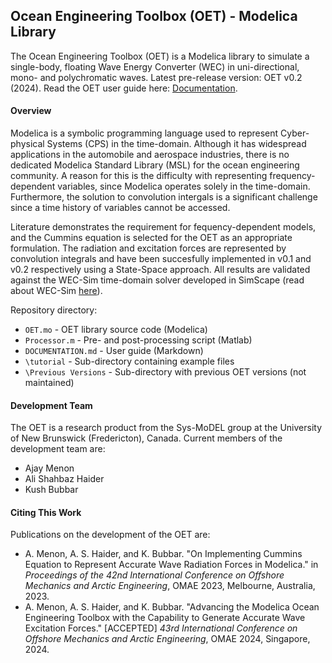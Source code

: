 ## Ocean Engineering Toolbox (OET) - Modelica Library
The Ocean Engineering Toolbox (OET) is a Modelica library to simulate a single-body, floating Wave Energy Converter (WEC) in uni-directional, mono- and polychromatic waves. Latest pre-release version: OET v0.2 (2024). Read the OET user guide here: [Documentation](DOCUMENTATION.md).

#### Overview

Modelica is a symbolic programming language used to represent Cyber-physical Systems (CPS) in the time-domain. Although it has widespread applications in the automobile and aerospace industries, there is no dedicated Modelica Standard Library (MSL) for the ocean engineering community. A reason for this is the difficulty with representing frequency-dependent variables, since Modelica operates solely in the time-domain. Furthermore, the solution to convolution intergals is a significant challenge since a time history of variables cannot be accessed.

Literature demonstrates the requirement for fequency-dependent models, and the Cummins equation is selected for the OET as an appropriate formulation. The radiation and excitation forces are represented by convolution integrals and have been succesfully implemented in v0.1 and v0.2 respectively using a State-Space approach. All results are validated against the WEC-Sim time-domain solver developed in SimScape (read about WEC-Sim [here](https://github.com/WEC-Sim/WEC-Sim)).

Repository directory:

- `OET.mo` - OET library source code (Modelica)
- `Processor.m` - Pre- and post-processing script (Matlab)
- `DOCUMENTATION.md` - User guide (Markdown)
- `\tutorial` - Sub-directory containing example files
- `\Previous Versions` - Sub-directory with previous OET versions (not maintained)

#### Development Team
The OET is a research product from the Sys-MoDEL group at the University of New Brunswick (Fredericton), Canada. Current members of the development team are:

- Ajay Menon
- Ali Shahbaz Haider
- Kush Bubbar

#### Citing This Work
Publications on the development of the OET are:

- A. Menon, A. S. Haider, and K. Bubbar. "On Implementing Cummins Equation to Represent Accurate Wave Radiation Forces in Modelica." in *Proceedings of the 42nd International Conference on Offshore Mechanics and Arctic Engineering*, OMAE 2023, Melbourne, Australia, 2023.
- A. Menon, A. S. Haider, and K. Bubbar. "Advancing the Modelica Ocean Engineering Toolbox with the Capability to Generate Accurate Wave Excitation Forces." [ACCEPTED] *43rd International Conference on Offshore Mechanics and Arctic Engineering*, OMAE 2024, Singapore, 2024.
